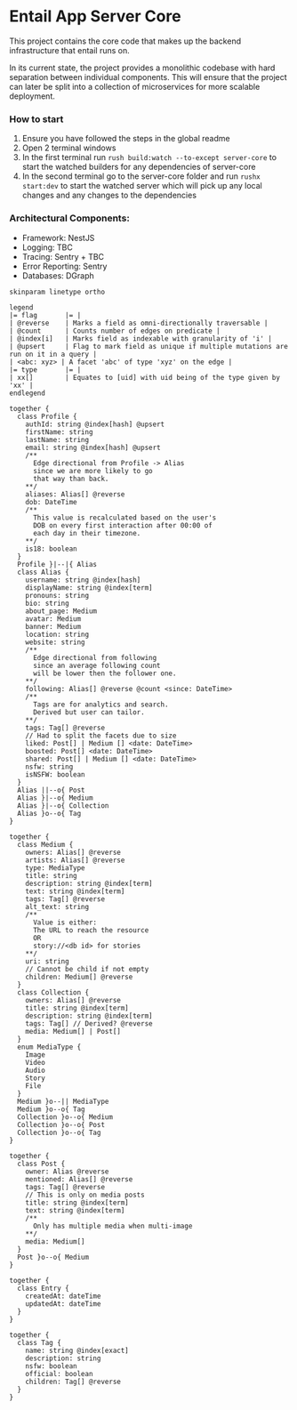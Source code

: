 # Entail App Server Core

This project contains the core code that makes up the backend infrastructure that entail runs on.

In its current state, the project provides a monolithic codebase with hard
separation between individual components. This will ensure that the project can
later be split into a collection of microservices for more scalable deployment.

### How to start

1. Ensure you have followed the steps in the global readme
2. Open 2 terminal windows
3. In the first terminal run `rush build:watch --to-except server-core` to start the watched builders for any dependencies of server-core
4. In the second terminal go to the server-core folder and run `rushx start:dev` to start the watched server which will pick up any local changes and any changes to the dependencies

### Architectural Components:
- Framework: NestJS
- Logging: TBC
- Tracing: Sentry + TBC
- Error Reporting: Sentry
- Databases: DGraph

```plantuml
skinparam linetype ortho

legend
|= flag       |= |
| @reverse    | Marks a field as omni-directionally traversable |
| @count      | Counts number of edges on predicate |
| @index[i]   | Marks field as indexable with granularity of 'i' |
| @upsert     | Flag to mark field as unique if multiple mutations are run on it in a query |
| <abc: xyz> | A facet 'abc' of type 'xyz' on the edge |
|= type       |= |
| xx[]        | Equates to [uid] with uid being of the type given by 'xx' |
endlegend

together {
  class Profile {
    authId: string @index[hash] @upsert
    firstName: string
    lastName: string
    email: string @index[hash] @upsert
    /**
      Edge directional from Profile -> Alias 
      since we are more likely to go 
      that way than back.
    **/
    aliases: Alias[] @reverse
    dob: DateTime
    /**
      This value is recalculated based on the user's 
      DOB on every first interaction after 00:00 of 
      each day in their timezone.
    **/
    is18: boolean
  }
  Profile }|--|{ Alias
  class Alias {
    username: string @index[hash]
    displayName: string @index[term]
    pronouns: string
    bio: string
    about_page: Medium
    avatar: Medium
    banner: Medium
    location: string
    website: string
    /**
      Edge directional from following
      since an average following count
      will be lower then the follower one.
    **/
    following: Alias[] @reverse @count <since: DateTime>
    /**
      Tags are for analytics and search.
      Derived but user can tailor.
    **/
    tags: Tag[] @reverse
    // Had to split the facets due to size
    liked: Post[] | Medium [] <date: DateTime>
    boosted: Post[] <date: DateTime>
    shared: Post[] | Medium [] <date: DateTime>
    nsfw: string
    isNSFW: boolean
  }
  Alias ||--o{ Post
  Alias }|--o{ Medium
  Alias }|--o{ Collection
  Alias }o--o{ Tag
}

together {
  class Medium {
    owners: Alias[] @reverse
    artists: Alias[] @reverse
    type: MediaType
    title: string
    description: string @index[term]
    text: string @index[term]
    tags: Tag[] @reverse
    alt_text: string
    /** 
      Value is either:
      The URL to reach the resource
      OR
      story://<db id> for stories
    **/
    uri: string
    // Cannot be child if not empty
    children: Medium[] @reverse
  }
  class Collection {
    owners: Alias[] @reverse
    title: string @index[term]
    description: string @index[term]
    tags: Tag[] // Derived? @reverse
    media: Medium[] | Post[]
  }
  enum MediaType {
    Image
    Video
    Audio
    Story
    File
  }
  Medium }o--|| MediaType
  Medium }o--o{ Tag
  Collection }o--o{ Medium
  Collection }o--o{ Post
  Collection }o--o{ Tag
}

together {
  class Post {
    owner: Alias @reverse
    mentioned: Alias[] @reverse
    tags: Tag[] @reverse
    // This is only on media posts
    title: string @index[term]
    text: string @index[term]
    /**
      Only has multiple media when multi-image
    **/
    media: Medium[]
  }
  Post }o--o{ Medium
}

together {
  class Entry {
    createdAt: dateTime
    updatedAt: dateTime
  }  
}

together {   
  class Tag {
    name: string @index[exact]
    description: string
    nsfw: boolean
    official: boolean
    children: Tag[] @reverse
  }
}
```
